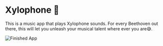 # Xylophone 🎹


This is a music app that plays Xylophone sounds. For every Beethoven out there, this will let you unleash your musical talent where ever you are😅. 

![Finished App](https://github.com/londonappbrewery/Images/blob/master/xylophone-flutter.png?raw=true)
